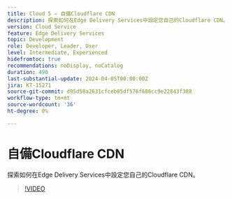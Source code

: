 ```yaml
---
title: Cloud 5 — 自備Cloudflare CDN
description: 探索如何在Edge Delivery Services中設定您自己的Cloudflare CDN。
version: Cloud Service
feature: Edge Delivery Services
topic: Development
role: Developer, Leader, User
level: Intermediate, Experienced
hidefromtoc: true
recommendations: noDisplay, noCatalog
duration: 490
last-substantial-update: 2024-04-05T00:00:00Z
jira: KT-15271
source-git-commit: d95d58a2631cfceb05df576f686cc9e22843f388
workflow-type: tm+mt
source-wordcount: '36'
ht-degree: 0%

---
```


# 自備Cloudflare CDN

探索如何在Edge Delivery Services中設定您自己的Cloudflare CDN。

>[!VIDEO](https://video.tv.adobe.com/v/3428100/?quality=12&learn=on)
